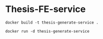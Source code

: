 # Thesis-FE-service
```
docker build -t thesis-generate-service .
```
```
docker run -d thesis-generate-service
```
